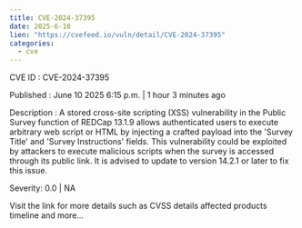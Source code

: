 ```yaml
---
title: CVE-2024-37395
date: 2025-6-10
lien: "https://cvefeed.io/vuln/detail/CVE-2024-37395"
categories:
  - cve
---
```


CVE ID : CVE-2024-37395

Published :  June 10
2025
6:15 p.m. | 1 hour
3 minutes ago

Description : A stored cross-site scripting (XSS) vulnerability in the Public Survey function of REDCap 13.1.9 allows authenticated users to execute arbitrary web script or HTML by injecting a crafted payload into the 'Survey Title' and 'Survey Instructions' fields. This vulnerability could be exploited by attackers to execute malicious scripts when the survey is accessed through its public link. It is advised to update to version 14.2.1 or later to fix this issue.

Severity: 0.0 | NA

Visit the link for more details
such as CVSS details
affected products
timeline
and more...
